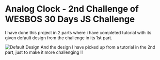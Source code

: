 # Analog Clock - 2nd Challenge of WESBOS 30 Days JS Challenge

I have done this project in 2 parts where i have completed tutorial with its given default design from the challenge in its 1st part.

![Default Design](https://default.png)
And the design I have picked up from a tutorial in the 2nd part, just to make it more challenging !!
